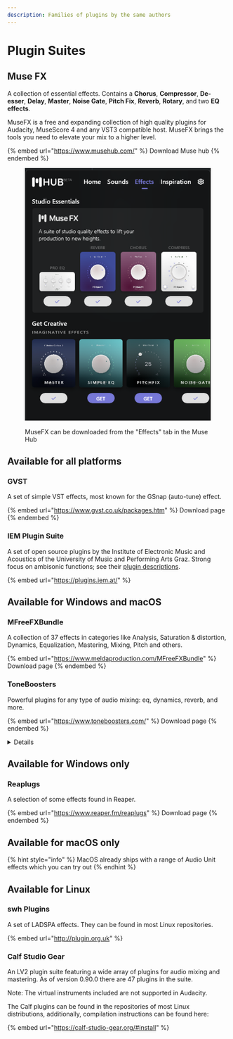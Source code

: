 ```yaml
---
description: Families of plugins by the same authors
---
```


# Plugin Suites

## Muse FX

A collection of essential effects. Contains a **Chorus**, **Compressor**, **De-esser**, **Delay**, **Master**, **Noise Gate**, **Pitch Fix**, **Reverb**, **Rotary**, and two **EQ effects**.

MuseFX is a free and expanding collection of high quality plugins for Audacity, MuseScore 4 and any VST3 compatible host. MuseFX brings the tools you need to elevate your mix to a higher level.

{% embed url="https://www.musehub.com/" %}
Download Muse hub
{% endembed %}

<figure><img src="../.gitbook/assets/image (10).png" alt=""><figcaption><p>MuseFX can be downloaded from the "Effects" tab in the Muse Hub</p></figcaption></figure>

## Available for all platforms

### GVST

A set of simple VST effects, most known for the GSnap (auto-tune) effect.

{% embed url="https://www.gvst.co.uk/packages.htm" %}
Download page
{% endembed %}

### IEM Plugin Suite

A set of open source plugins by the Institute of Electronic Music and Acoustics of the University of Music and Performing Arts Graz. Strong focus on ambisonic functions; see their [plugin descriptions](https://plugins.iem.at/docs/plugindescriptions/).

{% embed url="https://plugins.iem.at/" %}

## Available for Windows and macOS

### MFreeFXBundle

A collection of 37 effects in categories like Analysis, Saturation & distortion, Dynamics, Equalization, Mastering, Mixing, Pitch and others.

{% embed url="https://www.meldaproduction.com/MFreeFXBundle" %}
Download page
{% endembed %}

### ToneBoosters

Powerful plugins for any type of audio mixing: eq, dynamics, reverb, and more.&#x20;

{% embed url="https://www.toneboosters.com/" %}
Download page
{% endembed %}

<details>

<summary>Details</summary>

"Demo" mode is fully functional except for preset saving. You can use Audacity's preset system instead.

What is Included:

* Barricade 4 : Limiter
* BitJuggler : Sampler / Processor
* Compressor 4 : Dynamics processor
* Dual VCF : non-linear filters
* Enhancer : preset filter eq
* Equalizer 4: Digital remasterd Anolog dynamic eq
* Flowtones : synthesizer
* GonioMeter : Stereo Image Analyzer
* MBC : Multiband Compression and saturation
* Morphit : Headphones correction and personalization
* ReelBus 4 : Magnetic tape recording, echo and flanger simulator
* Reverb 4 : Lush reverberation and shimmer
* Sibalance 4 : Spectral de-esser and harshness remover
* Spectogram : Insightful time and frequency visualization
* VoicePitcher 4 : Vocal doubling, pitch shifting and freezing effect

</details>

## Available for Windows only

### Reaplugs

A selection of some effects found in Reaper.

{% embed url="https://www.reaper.fm/reaplugs" %}
Download page
{% endembed %}

## Available for macOS only

{% hint style="info" %}
MacOS already ships with a range of Audio Unit effects which you can try out
{% endhint %}

## Available for Linux

### swh Plugins

A set of LADSPA effects. They can be found in most Linux repositories.

{% embed url="http://plugin.org.uk" %}

### Calf Studio Gear

An LV2 plugin suite featuring a wide array of plugins for audio mixing and mastering. As of version 0.90.0 there are 47 plugins in the suite.

Note: The virtual instruments included are not supported in Audacity.

The Calf plugins can be found in the repositories of most Linux distributions, additionally, compilation instructions can be found here:

{% embed url="https://calf-studio-gear.org/#install" %}
